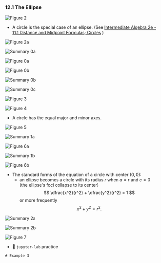 ### 12.1 The Ellipse

![Figure 2](./ch12-01-fig2.png)

- A circle is the special case of an ellipse. (See [Intermediate Algebra 2e - 11.1 Distance and Midpoint Formulas; Circles](https://openstax.org/books/intermediate-algebra-2e/pages/11-1-distance-and-midpoint-formulas-circles) )

![Figure 2a](./ch12-01-fig2a.png)


![Summary 0a](./ch12-01-sum0a.png)

![Figure 0a](./ch12-01-fig0a.png)

![Figure 0b](./ch12-01-fig0b.png)

![Summary 0b](./ch12-01-sum0b.png)



![Summary 0c](./ch12-01-sum0c.png)

![Figure 3](./ch12-01-fig3.png)


![Figure 4](./ch12-01-fig4.png)

- A circle has the equal major and minor axes.


![Figure 5](./ch12-01-fig5.png)


![Summary 1a](./ch12-01-sum1a.png)

![Figure 6a](./ch12-01-fig6a.png)

![Summary 1b](./ch12-01-sum1b.png)

![Figure 6b](./ch12-01-fig6b.png)



- The standard forms of the equation of a circle with center $(0, 0)$:
    - an ellipse becomes a circle with its radius $r$ when $a = r$ and $c = 0$ (the ellipse's foci collapse to its center)
$$
    \dfrac{x^2}{r^2} + \dfrac{y^2}{r^2} = 1
$$
or more frequently
$$
    x^2 + y^2 = r^2.
$$


![Summary 2a](./ch12-01-sum2a.png)

![Summary 2b](./ch12-01-sum2b.png)


![Figure 7](./ch12-01-fig7.png)


- 🎯 `jupyter-lab` practice

``` 
# Example 3

```